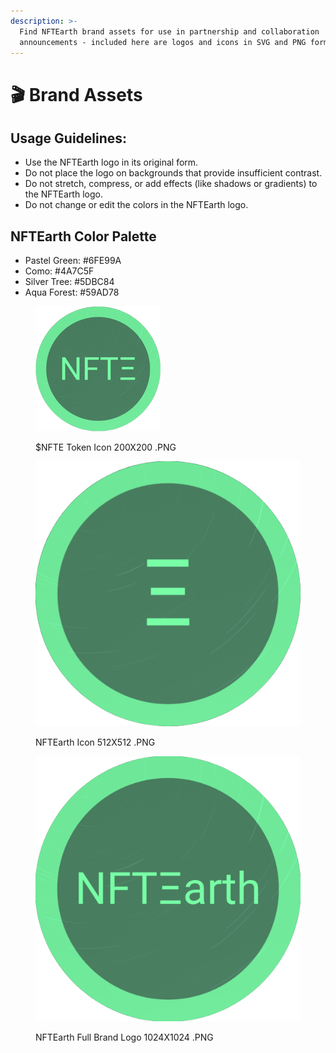 ```yaml
---
description: >-
  Find NFTEarth brand assets for use in partnership and collaboration
  announcements - included here are logos and icons in SVG and PNG formats
---
```


# 🎬 Brand Assets

## Usage Guidelines:

* Use the NFTEarth logo in its original form.
* Do not place the logo on backgrounds that provide insufficient contrast.
* Do not stretch, compress, or add effects (like shadows or gradients) to the NFTEarth logo.
* Do not change or edit the colors in the NFTEarth logo.

## **NFTEarth Color Palette**

* Pastel Green: #6FE99A&#x20;
* Como: #4A7C5F&#x20;
* Silver Tree: #5DBC84
*   Aqua Forest: #59AD78





<figure><img src="../.gitbook/assets/200X200.png" alt="Token Icon"><figcaption><p>$NFTE Token Icon 200X200 .PNG</p></figcaption></figure>

<figure><img src="../.gitbook/assets/NFTE_Icon.png" alt=""><figcaption><p>NFTEarth Icon 512X512 .PNG</p></figcaption></figure>

<figure><img src="../.gitbook/assets/1024 (2).png" alt=""><figcaption><p>NFTEarth Full Brand Logo 1024X1024 .PNG</p></figcaption></figure>
